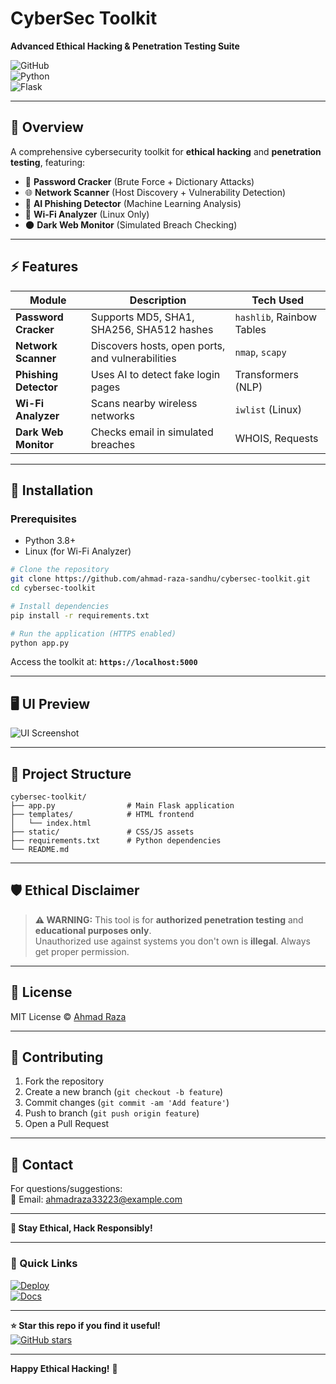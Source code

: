 # **CyberSec Toolkit**  
**Advanced Ethical Hacking & Penetration Testing Suite**  

![GitHub](https://img.shields.io/github/license/ahmadraza786/cybersec-toolkit?color=blue)  
![Python](https://img.shields.io/badge/Python-3.8%2B-yellowgreen)  
![Flask](https://img.shields.io/badge/Flask-2.0%2B-lightgrey)  

---

## **📌 Overview**  
A comprehensive cybersecurity toolkit for **ethical hacking** and **penetration testing**, featuring:  
- 🔑 **Password Cracker** (Brute Force + Dictionary Attacks)  
- 🌐 **Network Scanner** (Host Discovery + Vulnerability Detection)  
- 🎣 **AI Phishing Detector** (Machine Learning Analysis)  
- 📶 **Wi-Fi Analyzer** (Linux Only)  
- 🌑 **Dark Web Monitor** (Simulated Breach Checking)  

---

## **⚡ Features**  
| Module | Description | Tech Used |  
|--------|-------------|-----------|  
| **Password Cracker** | Supports MD5, SHA1, SHA256, SHA512 hashes | `hashlib`, Rainbow Tables |  
| **Network Scanner** | Discovers hosts, open ports, and vulnerabilities | `nmap`, `scapy` |  
| **Phishing Detector** | Uses AI to detect fake login pages | Transformers (NLP) |  
| **Wi-Fi Analyzer** | Scans nearby wireless networks | `iwlist` (Linux) |  
| **Dark Web Monitor** | Checks email in simulated breaches | WHOIS, Requests |  

---

## **🚀 Installation**  

### **Prerequisites**  
- Python 3.8+  
- Linux (for Wi-Fi Analyzer)  

```bash
# Clone the repository  
git clone https://github.com/ahmad-raza-sandhu/cybersec-toolkit.git  
cd cybersec-toolkit  

# Install dependencies  
pip install -r requirements.txt  

# Run the application (HTTPS enabled)  
python app.py  
```
Access the toolkit at: **`https://localhost:5000`**  

---

## **🖥️ UI Preview**  
![UI Screenshot](https://i.imgur.com/JQ7v7zO.png)  

---

## **📂 Project Structure**  
```
cybersec-toolkit/  
├── app.py                # Main Flask application  
├── templates/            # HTML frontend  
│   └── index.html  
├── static/               # CSS/JS assets  
├── requirements.txt      # Python dependencies  
└── README.md  
```

---

## **🛡️ Ethical Disclaimer**  
> **⚠️ WARNING:** This tool is for **authorized penetration testing** and **educational purposes only**.  
> Unauthorized use against systems you don't own is **illegal**. Always get proper permission.  

---

## **📜 License**  
MIT License © [Ahmad Raza](https://github.com/ahmad-raza-sandhu)  

---

## **🤝 Contributing**  
1. Fork the repository  
2. Create a new branch (`git checkout -b feature`)  
3. Commit changes (`git commit -am 'Add feature'`)  
4. Push to branch (`git push origin feature`)  
5. Open a Pull Request  

---

## **📧 Contact**  
For questions/suggestions:  
📧 Email: ahmadraza33223@example.com  


---

**🔐 Stay Ethical, Hack Responsibly!**  

---

### **🔗 Quick Links**  
[![Deploy](https://img.shields.io/badge/Deploy-on%20Render-blue)](https://render.com)  
[![Docs](https://img.shields.io/badge/Docs-API%20Reference-green)](API_REFERENCE.md)  

---

**⭐ Star this repo if you find it useful!**  
[![GitHub stars](https://img.shields.io/github/stars/ahmadraza786/cybersec-toolkit?style=social)](https://github.com/ahmadraza786/cybersec-toolkit/stargazers)  

--- 

**Happy Ethical Hacking!** 🚀
